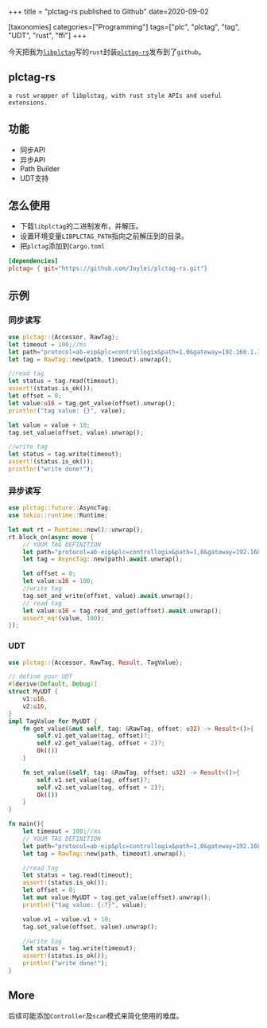 +++
title = "plctag-rs published to Github"
date=2020-09-02

[taxonomies]
categories=["Programming"]
tags=["plc", "plctag", "tag", "UDT", "rust", "ffi"]
+++

今天把我为[`libplctag`](https://github.com/libplctag/libplctag)写的`rust`封装[`plctag-rs`](https://github.com/Joylei/plctag-rs)发布到了`github`。

## plctag-rs

```text
a rust wrapper of libplctag, with rust style APIs and useful extensions.
```

## 功能

- 同步API
- 异步API
- Path Builder
- UDT支持

## 怎么使用

- 下载`libplctag`的二进制发布，并解压。
- 设置环境变量`LIBPLCTAG_PATH`指向之前解压到的目录。
- 把`plctag`添加到`Cargo.toml`

```toml
[dependencies]
plctag= { git="https://github.com/Joylei/plctag-rs.git"}
```

## 示例

### 同步读写

```rust
use plctag::{Accessor, RawTag};
let timeout = 100;//ms
let path="protocol=ab-eip&plc=controllogix&path=1,0&gateway=192.168.1.120&name=MyTag1&elem_count=1&elem_size=16";// YOUR TAG DEFINITION
let tag = RawTag::new(path, timeout).unwrap();

//read tag
let status = tag.read(timeout);
assert!(status.is_ok());
let offset = 0;
let value:u16 = tag.get_value(offset).unwrap();
println!("tag value: {}", value);

let value = value + 10;
tag.set_value(offset, value).unwrap();

//write tag
let status = tag.write(timeout);
assert!(status.is_ok());
println!("write done!");
```

### 异步读写

```rust
use plctag::future::AsyncTag;
use tokio::runtime::Runtime;

let mut rt = Runtime::new()::unwrap();
rt.block_on(async move {
    // YOUR TAG DEFINITION
    let path="protocol=ab-eip&plc=controllogix&path=1,0&gateway=192.168.1.120&name=MyTag1&elem_count=1&elem_size=16";
    let tag = AsyncTag::new(path).await.unwrap();

    let offset = 0;
    let value:u16 = 100;
    //write tag
    tag.set_and_write(offset, value).await.unwrap();
    // read tag
    let value:u16 = tag.read_and_get(offset).await.unwrap();
    assert_eq!(value, 100);
});
```

### UDT

```rust
use plctag::{Accessor, RawTag, Result, TagValue};

// define your UDT
#[derive(Default, Debug)]
struct MyUDT {
    v1:u16,
    v2:u16,
}
impl TagValue for MyUDT {
    fn get_value(&mut self, tag: &RawTag, offset: u32) -> Result<()>{
        self.v1.get_value(tag, offset)?;
        self.v2.get_value(tag, offset + 2)?;
        Ok(())
    }

    fn set_value(&self, tag: &RawTag, offset: u32) -> Result<()>{
        self.v1.set_value(tag, offset)?;
        self.v2.set_value(tag, offset + 2)?;
        Ok(())
    }
}

fn main(){
    let timeout = 100;//ms
    // YOUR TAG DEFINITION
    let path="protocol=ab-eip&plc=controllogix&path=1,0&gateway=192.168.1.120&name=MyTag2&elem_count=2&elem_size=16";
    let tag = RawTag::new(path, timeout).unwrap();

    //read tag
    let status = tag.read(timeout);
    assert!(status.is_ok());
    let offset = 0;
    let mut value:MyUDT = tag.get_value(offset).unwrap();
    println!("tag value: {:?}", value);

    value.v1 = value.v1 + 10;
    tag.set_value(offset, value).unwrap();

    //write tag
    let status = tag.write(timeout);
    assert!(status.is_ok());
    println!("write done!");
}
```

## More

后续可能添加`Controller`及`scan`模式来简化使用的难度。
